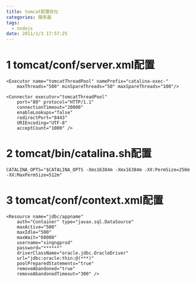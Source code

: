```yaml
---
title: tomcat配置优化
categories: 服务器
tags: 
  - nodejs
date: 2011/1/3 17:57:25
---
```


# 1 tomcat/conf/server.xml配置

	<Executor name="tomcatThreadPool" namePrefix="catalina-exec-" 
		maxThreads="500" minSpareThreads="50" maxSpareThreads="100"/>   

	<Connector executor="tomcatThreadPool"   
		port="80" protocol="HTTP/1.1"     
		connectionTimeout="20000" 
		enableLookups="false"   
		redirectPort="8443" 
		URIEncoding="UTF-8" 
		acceptCount="1000" />
	
# 2 tomcat/bin/catalina.sh配置

	CATALINA_OPTS="$CATALINA_OPTS -Xms16384m -Xmx16384m -XX:PermSize=256m -XX:MaxPermSize=512m"

# 3 tomcat/conf/context.xml配置

	<Resource name="jdbc/appname"
		auth="Container" type="javax.sql.DataSource"
		maxActive="500"
		maxIdle="500"
		maxWait="60000"
		username="xingngprod"
		password="******"
		driverClassName="oracle.jdbc.OracleDriver"
		url="jdbc:oracle:thin:@(***)"
		poolPreparedStatements="true"
		removeAbandoned="true"
		removeAbandonedTimeout="300" />